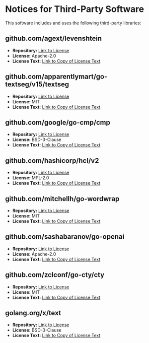 # Notices for Third-Party Software

This software includes and uses the following third-party libraries:

## github.com/agext/levenshtein

- **Repository:** [Link to License](https://github.com/agext/levenshtein/blob/v1.2.3/LICENSE)
- **License:** Apache-2.0
- **License Text:** [Link to Copy of License Text](./licenses/github.com_agext_levenshtein_LICENSE)

## github.com/apparentlymart/go-textseg/v15/textseg

- **Repository:** [Link to License](https://github.com/apparentlymart/go-textseg/blob/v15.0.0/LICENSE)
- **License:** MIT
- **License Text:** [Link to Copy of License Text](./licenses/github.com_apparentlymart_go-textseg_v15_textseg_LICENSE)

## github.com/google/go-cmp/cmp

- **Repository:** [Link to License](https://github.com/google/go-cmp/blob/v0.6.0/LICENSE)
- **License:** BSD-3-Clause
- **License Text:** [Link to Copy of License Text](./licenses/github.com_google_go-cmp_cmp_LICENSE)

## github.com/hashicorp/hcl/v2

- **Repository:** [Link to License](https://github.com/hashicorp/hcl/blob/v2.20.0/LICENSE)
- **License:** MPL-2.0
- **License Text:** [Link to Copy of License Text](./licenses/github.com_hashicorp_hcl_v2_LICENSE)

## github.com/mitchellh/go-wordwrap

- **Repository:** [Link to License](https://github.com/mitchellh/go-wordwrap/blob/v1.0.1/LICENSE.md)
- **License:** MIT
- **License Text:** [Link to Copy of License Text](./licenses/github.com_mitchellh_go-wordwrap_LICENSE)

## github.com/sashabaranov/go-openai

- **Repository:** [Link to License](https://github.com/sashabaranov/go-openai/blob/v1.20.2/LICENSE)
- **License:** Apache-2.0
- **License Text:** [Link to Copy of License Text](./licenses/github.com_sashabaranov_go-openai_LICENSE)

## github.com/zclconf/go-cty/cty

- **Repository:** [Link to License](https://github.com/zclconf/go-cty/blob/v1.14.3/LICENSE)
- **License:** MIT
- **License Text:** [Link to Copy of License Text](./licenses/github.com_zclconf_go-cty_cty_LICENSE)

## golang.org/x/text

- **Repository:** [Link to License](https://cs.opensource.google/go/x/text/+/v0.14.0:LICENSE)
- **License:** BSD-3-Clause
- **License Text:** [Link to Copy of License Text](./licenses/golang.org_x_text_LICENSE)

